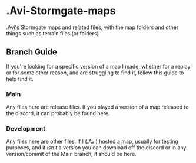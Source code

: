 # .Avi-Stormgate-maps
.Avi's Stormgate maps and related files, with the map folders and other things such as terrain files (or folders)

## Branch Guide
If you're looking for a specific version of a map I made, whether for a replay or for some other reason, and are struggling to find it, follow this guide to help find it.
### Main
Any files here are release files. If you played a version of a map released to the discord, it can probably be found here.
### Development
Any files here are other files. If I (.Avi) hosted a map, usually for testing purposes, and it *isn't* a version you can download off the discord or in any version/commit of the Main branch, it should be here.
